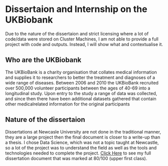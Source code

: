 # Dissertaion and Internship on the UKBiobank
Due to the nature of the dissertaion and strict licensing where a lot of code/data were stored on Cluster Machines, I am not able to provide a full project with code and outputs. Instead, I will show what and contextualise it.


## Who are the UKBiobank
The UKBioBank is a charity organisation that collates medical
information and supplies it to researchers to better the treatment and diagnoses of a wide range of
diseases. Between 2006 and 2010 the UKBioBank recruited over 500,000 volunteer participants
between the ages of 40-69 into a longitudinal study. Upon entry to the study a range of data was
collected, and since then there have been additional datasets gathered that contain other medicalrelated information for the original participants 


## Nature of the dissertaion
Dissertations at Newcasle University are not done in the traditional manner, they are a large project then the final document is closer to a write-up than a thesis. I chose Data Science, which was not a topic taught at Newcastle, so a lot of the project was to understand the field as well as the tools and technologies needed to complete the project. [Click Here](https://github.com/SamButterfield/DissertationCodeDump/sb_dissertation_FINAL_V3.pdf) to see my full dissertation document that was marked at 80/100 (upper first class).


